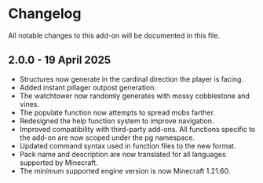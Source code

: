 # Changelog

All notable changes to this add-on will be documented in this file.

## 2.0.0 - 19 April 2025

- Structures now generate in the cardinal direction the player is facing.
- Added instant pillager outpost generation.
- The watchtower now randomly generates with mossy cobblestone and vines.
- The populate function now attempts to spread mobs farther.
- Redesigned the help function system to improve navigation.
- Improved compatibility with third-party add-ons. All functions specific to the add-on are now scoped under the pg namespace.
- Updated command syntax used in function files to the new format.
- Pack name and description are now translated for all languages supported by Minecraft.
- The minimum supported engine version is now Minecraft 1.21.60.
